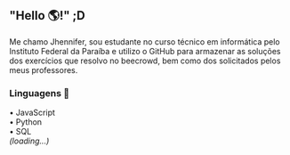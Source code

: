 ## "Hello 🌎!" ;D

Me chamo Jhennifer, sou estudante no curso técnico em informática pelo Instituto Federal da Paraíba e utilizo o GitHub para armazenar as soluções dos exercícios que resolvo no beecrowd, bem como dos solicitados pelos meus professores.

### Linguagens 🫶

• JavaScript                                                                                                              
• Python                                                                                                                  
• SQL                                                                                                                    
_(loading...)_
<!--
**JhenniferK/JhenniferK** is a ✨ _special_ ✨ repository because its `README.md` (this file) appears on your GitHub profile.


